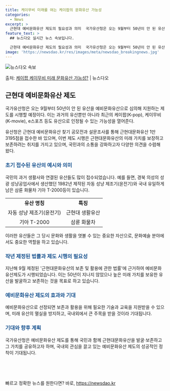 ```yaml
---
title: 케이무비 미래를 여는 케이팝의 문화유산 가능성
categories:
  - News
excerpt: >
  근현대 예비문화유산 제도의 필요성과 의미  국가유산청은 오는 9월부터 50년이 안 된 유산을 예비문화유산으로…
feature_text: >
  ## 뉴스다오 실시간 뉴스 속보입니다.

  근현대 예비문화유산 제도의 필요성과 의미  국가유산청은 오는 9월부터 50년이 안 된 유산을 예비문화유산으로…
image: 'https://newsdao.kr/res/images/meta/newsdao_breakingnews.jpg'
---
```


![뉴스다오 속보](https://newsdao.kr/res/images/meta/newsdao_breakingnews.jpg)

<p>출처: <a href="https://newsdao.kr/4096" rel="dofollow">케이팝 케이무비 미래 문화유산 가능성?</a> | 뉴스다오</p>

<h2 data-ke-size="size26">근현대 예비문화유산 제도</h2>
<p data-ke-size="size16">국가유산청은 오는 9월부터 50년이 안 된 유산을 예비문화유산으로 심의해 지원하는 제도를 시행할 예정이다. 이는 과거의 유산뿐만 아니라 최근의 케이팝(K-pop), 케이무비(K-movie), e스포츠 등도 유산으로 인정될 수 있는 가능성을 열어준다.</p>
<p data-ke-size="size16">유산청은 근현대 예비문화유산 찾기 공모전과 설문조사를 통해 근현대문화유산 1만3195점을 접수한 바 있으며, 이번 제도 시행은 근현대문화유산의 미래 가치를 보장하고 보존하려는 취지를 가지고 있으며, 국민과의 소통을 강화하고자 다양한 의견을 수렴해 왔다.</p>

<h3><span style="color: #1a5490;">초기 접수된 유산의 예시와 의미</span></h3>
<p data-ke-size="size16">국민의 과거 생활사와 연결된 유산들도 많이 접수되었습니다. 예를 들면, 경북 의성의 성광 성냥공업사에서 생산했던 1982년 제작된 자동 성냥 제조기(윤전기)와 국내 유일하게 남은 삼륜 화물차 기아 T-2000등이 있습니다.</p>
<table>
<tbody>
<tr>
<td style="text-align: center; height: 17px;"><b>유산 명칭</b></td>
<td style="text-align: center; height: 17px;"><b>특징</b></td>
</tr>
<tr>
<td style="text-align: center; height: 17px;">자동 성냥 제조기(윤전기)</td>
<td style="text-align: center; height: 17px;">근현대 생활유산</td>
</tr>
<tr>
<td style="text-align: center; height: 17px;">기아 T-2000</td>
<td style="text-align: center; height: 17px;">삼륜 화물차</td>
</tr>
</tbody>
</table>
<p data-ke-size="size16">이러한 유산들은 그 당시 문화와 생활을 엿볼 수 있는 중요한 자산으로, 문화예술 분야에서도 중요한 역할을 하고 있습니다.</p>

<h3><span style="color: #1a5490;">작년 제정된 법률과 제도 시행의 필요성</span></h3>
<p data-ke-size="size16">지난해 9월 제정된 '근현대문화유산의 보존 및 활용에 관한 법률'에 근거하여 예비문화유산제도가 시행되었습니다. 이는 50년이 지나지 않았으나 높은 미래 가치를 보유한 유산을 발굴하고 보존하는 것을 목표로 하고 있습니다.</p>

<h3><span style="color: #1a5490;">예비문화유산 제도의 효과와 기대</span></h3>
<p data-ke-size="size16">예비문화유산으로 선정되면 보존과 활용을 위해 필요한 기술과 교육을 지원받을 수 있으며, 미래 유산의 멸실을 방지하고, 국내외에서 큰 주목을 받을 것이라 기대됩니다.</p>

<h3><span style="color: #1a5490;">기대와 향후 계획</span></h3>
<p data-ke-size="size16">국가유산청은 예비문화유산 제도를 통해 국민과 함께 근현대문화유산을 발굴·보존하고 그 가치를 공유하고자 하며, 국내외 관심을 끌고 있는 예비문화유산 제도의 성공적인 정착이 기대됩니다.</p>
<p data-ke-size="size16">&nbsp;</p>
<p data-ke-size="size16">&nbsp;</p> 

빠르고 정확한 뉴스를 원한다면? 바로, <a href="https://newsdao.kr" rel="dofollow">https://newsdao.kr</a>


